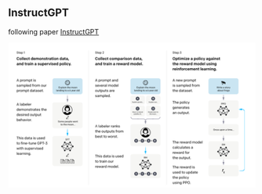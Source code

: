 


## InstructGPT

following paper [InstructGPT](https://arxiv.org/pdf/2203.02155.pdf)

![Overview](/LLMs/Images/InstructGPT.png)

